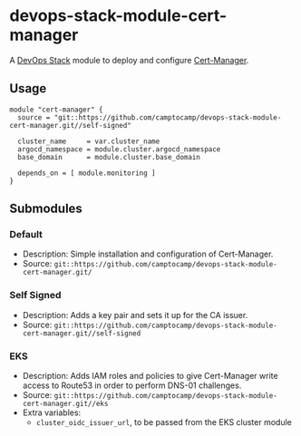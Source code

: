 # devops-stack-module-cert-manager

A [DevOps Stack](https://devops-stack.io) module to deploy and configure [Cert-Manager](https://cert-manager.io).


## Usage

```hcl
module "cert-manager" {
  source = "git::https://github.com/camptocamp/devops-stack-module-cert-manager.git//self-signed"

  cluster_name     = var.cluster_name
  argocd_namespace = module.cluster.argocd_namespace
  base_domain      = module.cluster.base_domain

  depends_on = [ module.monitoring ]
}
```

## Submodules

### Default

- Description: Simple installation and configuration of Cert-Manager.
- Source: `git::https://github.com/camptocamp/devops-stack-module-cert-manager.git/`


### Self Signed

- Description: Adds a key pair and sets it up for the CA issuer.
- Source: `git::https://github.com/camptocamp/devops-stack-module-cert-manager.git//self-signed`


### EKS

- Description: Adds IAM roles and policies to give Cert-Manager write access to
  Route53 in order to perform DNS-01 challenges.
- Source: `git::https://github.com/camptocamp/devops-stack-module-cert-manager.git//eks`
- Extra variables:
   - `cluster_oidc_issuer_url`, to be passed from the EKS cluster module
